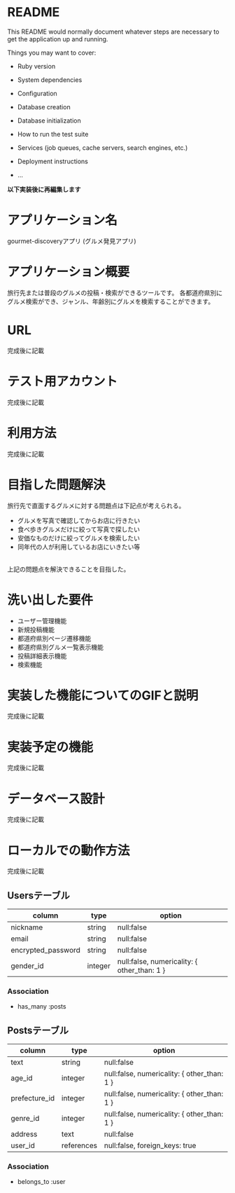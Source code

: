 # README

This README would normally document whatever steps are necessary to get the
application up and running.

Things you may want to cover:

* Ruby version

* System dependencies

* Configuration

* Database creation

* Database initialization

* How to run the test suite

* Services (job queues, cache servers, search engines, etc.)

* Deployment instructions

* ...

**以下実装後に再編集します**

# アプリケーション名
gourmet-discoveryアプリ
(グルメ発見アプリ)

# アプリケーション概要
旅行先または普段のグルメの投稿・検索ができるツールです。
各都道府県別にグルメ検索ができ、ジャンル、年齢別にグルメを検索することができます。

# URL
完成後に記載

# テスト用アカウント
完成後に記載

# 利用方法
完成後に記載

# 目指した問題解決
旅行先で直面するグルメに対する問題点は下記点が考えられる。
- グルメを写真で確認してからお店に行きたい
- 食べ歩きグルメだけに絞って写真で探したい
- 安価なものだけに絞ってグルメを検索したい
- 同年代の人が利用しているお店にいきたい等

<br>上記の問題点を解決できることを目指した。

# 洗い出した要件 
- ユーザー管理機能
- 新規投稿機能
- 都道府県別ページ遷移機能
- 都道府県別グルメ一覧表示機能
- 投稿詳細表示機能
- 検索機能

# 実装した機能についてのGIFと説明
完成後に記載

# 実装予定の機能
完成後に記載

# データベース設計
完成後に記載

# ローカルでの動作方法
完成後に記載

## Usersテーブル
|      column      |      type       |                 option                    |
| ---------------- | --------------- | ----------------------------------------- |
|     nickname     |     string      |               null:false                  |
|      email       |     string      |               null:false                  |
|encrypted_password|     string      |               null:false                  |
|    gender_id     |     integer     |null:false, numericality: { other_than: 1 }|
### Association
- has_many :posts

## Postsテーブル
|           column           |      type       |                            option                                |
| -------------------------- | --------------- | ---------------------------------------------------------------- |
|           text             |     string      |                           null:false                             |
|          age_id            |     integer     |       null:false, numericality: { other_than: 1 }                |
|       prefecture_id        |     integer     |       null:false, numericality: { other_than: 1 }                |
|         genre_id           |     integer     |       null:false, numericality: { other_than: 1 }                |
|         address            |      text       |                            null:false                            |
|          user_id           |    references   |                  null:false, foreign_keys: true                  |
### Association
- belongs_to :user